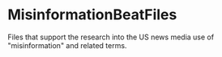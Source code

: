 # MisinformationBeatFiles
Files that support the research into the US news media use of "misinformation" and related terms. 
